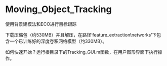 # Moving_Object_Tracking
使用背景建模法和ECO进行目标跟踪

下载压缩包（约530MB）并且解压，在路径‘feature_extraction\networks’下包含一个已训练好的深度卷积网络模型（约330MB）。

如何快速开始？运行根目录下的Tracking_GUI.m函数，在用户图形界面下执行操作。
